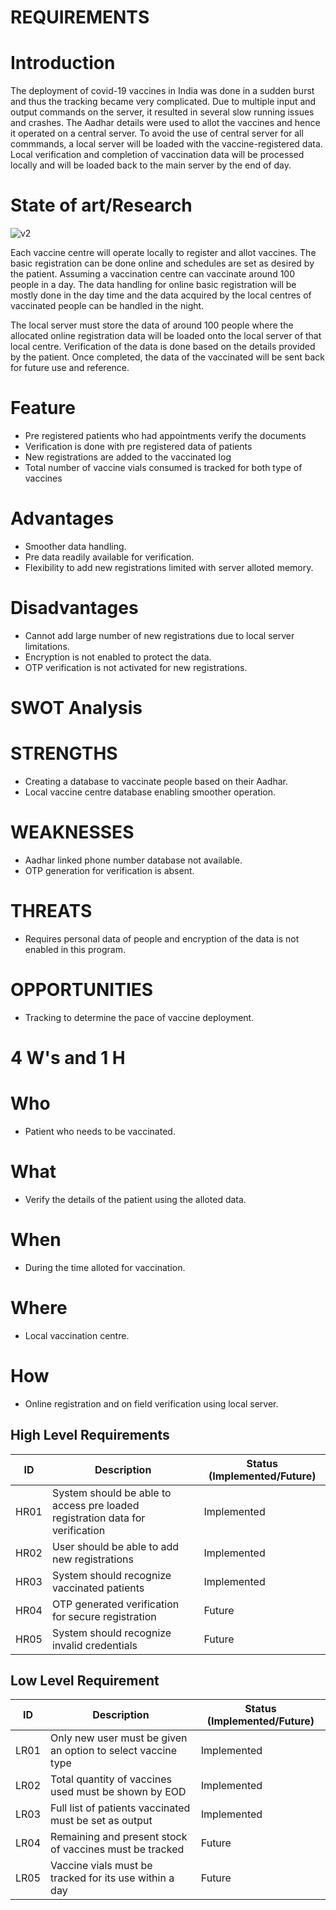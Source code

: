 
# REQUIREMENTS    
# Introduction
The deployment of covid-19 vaccines in India was done in a sudden burst and thus the tracking became very complicated. Due to multiple input and output commands on the server, it resulted in several slow running issues and crashes. The Aadhar details were used to allot the vaccines and hence it operated on a central server. To avoid the use of central server for all commmands, a local server will be loaded with the vaccine-registered data. Local verification and completion of vaccination data will be processed locally and will be loaded back to the main server by the end of day.

#  State of art/Research

![v2](https://user-images.githubusercontent.com/85119462/143399504-50f5f575-b713-400e-a480-757f786ce21a.jpeg)


Each vaccine centre will operate locally to register and allot vaccines. The basic registration can be done online and schedules are set as desired by the patient. Assuming a vaccination centre can vaccinate around 100 people in a day. The data handling for online basic registration will be mostly done in the day time and the data acquired by the local centres of vaccinated people can be handled in the night.

The local server must store the data of around 100 people where the allocated online registration data will be loaded onto the local server of that local centre. Verification of the data is done based on the details provided by the patient. Once completed, the data of the vaccinated will be sent back for future use and reference.

# Feature
* Pre registered patients who had appointments verify the documents
* Verification is done with pre registered data of patients
* New registrations are added to the vaccinated log
* Total number of vaccine vials consumed is tracked for both type of vaccines

# Advantages
* Smoother data handling.
* Pre data readily available for verification.
* Flexibility to add new registrations limited with server alloted memory.

# Disadvantages
* Cannot add large number of new registrations due to local server limitations.
* Encryption is not enabled to protect the data.
* OTP verification is not activated for new registrations.

# SWOT Analysis
# STRENGTHS
* Creating a database to vaccinate people based on their Aadhar.
* Local vaccine centre database enabling smoother operation.

# WEAKNESSES
* Aadhar linked phone number database not available.
* OTP generation for verification is absent.

# THREATS
* Requires personal data of people and encryption of the data is not enabled in this program.

# OPPORTUNITIES
* Tracking to determine the pace of vaccine deployment.

# 4 W's and 1 H

# Who
* Patient who needs to be vaccinated.
# What
* Verify the details of the patient using the alloted data.
# When
* During the time alloted for vaccination.
# Where
* Local vaccination centre.
# How
* Online registration and on field verification using local server.

## High Level Requirements
| ID | Description | Status (Implemented/Future) |
| --- | --- | --- |
| HR01 | System should be able to access pre loaded registration data for verification | Implemented |
| HR02 | User should be able to add new registrations | Implemented |
| HR03 | System should recognize vaccinated patients | Implemented |
| HR04 | OTP generated verification for secure registration | Future |
| HR05 | System should recognize invalid credentials | Future |


## Low Level Requirement
| ID | Description | Status (Implemented/Future) |
| --- | --- | --- |
| LR01 | Only new user must be given an option to select vaccine type | Implemented |
| LR02 | Total quantity of vaccines used must be shown by EOD | Implemented |
| LR03 | Full list of patients vaccinated must be set as output | Implemented |
| LR04 | Remaining and present stock of vaccines must be tracked | Future |
| LR05 | Vaccine vials must be tracked for its use within a day | Future |


